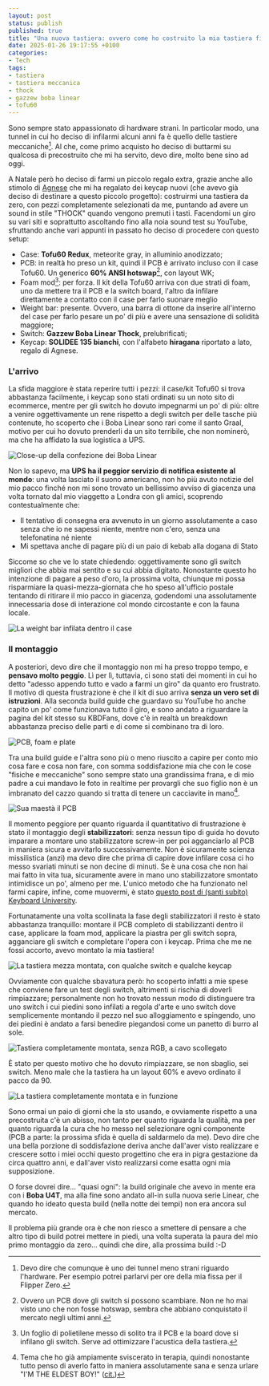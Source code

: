 ```yaml
---
layout: post
status: publish
published: true
title: "Una nuova tastiera: ovvero come ho costruito la mia tastiera finale" 
date: 2025-01-26 19:17:55 +0100
categories: 
- Tech
tags: 
- tastiera
- tastiera meccanica
- thock
- gazzew boba linear
- tofu60
---
```


Sono sempre stato appassionato di hardware strani. In particolar modo, una tunnel in cui ho deciso di infilarmi alcuni anni fa è quello delle tastiere meccaniche[^1]. Al che, come primo acquisto ho deciso di buttarmi su qualcosa di precostruito che mi ha servito, devo dire, molto bene sino ad oggi.

A Natale però ho deciso di farmi un piccolo regalo extra, grazie anche allo stimolo di [Agnese](http://www.killbilla.it/) che mi ha regalato dei keycap nuovi (che avevo già deciso di destinare a questo piccolo progetto): costruirmi una tastiera da zero, con pezzi completamente selezionati da me, puntando ad avere un sound in stile "THOCK" quando vengono premuti i tasti. Facendomi un giro su vari siti e soprattutto ascoltando fino alla noia sound test su YouTube, sfruttando anche vari appunti in passato ho deciso di procedere con questo setup:

- Case: **Tofu60 Redux**, meteorite gray, in alluminio anodizzato;
- PCB: in realtà ho preso un kit, quindi il PCB è arrivato incluso con il case Tofu60. Un generico **60% ANSI hotswap**[^2], con layout WK;
- Foam mod[^3]: per forza. Il kit della Tofu60 arriva con due strati di foam, uno da mettere tra il PCB e la switch board, l'altro da infilare direttamente a contatto con il case per farlo suonare meglio
- Weight bar: presente. Ovvero, una barra di ottone da inserire all'interno del case per farlo pesare un po' di più e avere una sensazione di solidità maggiore;
- Switch: **Gazzew Boba Linear Thock**, prelubrificati;
- Keycap: **SOLIDEE 135 bianchi**, con l'alfabeto **hiragana** riportato a lato, regalo di Agnese.

### L'arrivo
La sfida maggiore è stata reperire tutti i pezzi: il case/kit Tofu60 si trova abbastanza facilmente, i keycap sono stati ordinati su un noto sito di ecommerce, mentre per gli switch ho dovuto impegnarmi un po' di più: oltre a venire oggettivamente un rene rispetto a degli switch per delle tasche più contenute, ho scoperto che i Boba Linear sono rari come il santo Graal, motivo per cui ho dovuto prenderli da un sito terribile, che non nominerò, ma che ha affidato la sua logistica a UPS.

![Close-up della confezione dei Boba Linear](https://gitlab.com/dottorblaster/blog-images/-/raw/master/images/new-keeb/2025-01-26_18-38-04_673.jpeg)

Non lo sapevo, ma **UPS ha il peggior servizio di notifica esistente al mondo**: una volta lasciato il suono americano, non ho più avuto notizie del mio pacco finché non mi sono trovato un bellissimo avviso di giacenza una volta tornato dal mio viaggetto a Londra con gli amici, scoprendo contestualmente che:

- Il tentativo di consegna era avvenuto in un giorno assolutamente a caso senza che io ne sapessi niente, mentre non c'ero, senza una telefonatina né niente
- Mi spettava anche di pagare più di un paio di kebab alla dogana di Stato

Siccome so che ve lo state chiedendo: oggettivamente sono gli switch migliori che abbia mai sentito e su cui abbia digitato. Nonostante questo ho intenzione di pagare a peso d'oro, la prossima volta, chiunque mi possa risparmiare la quasi-mezza-giornata che ho speso all'ufficio postale tentando di ritirare il mio pacco in giacenza, godendomi una assolutamente innecessaria dose di interazione col mondo circostante e con la fauna locale.

![La weight bar infilata dentro il case](https://gitlab.com/dottorblaster/blog-images/-/raw/master/images/new-keeb/2025-01-24_15-44-21_690.jpeg)

### Il montaggio
A posteriori, devo dire che il montaggio non mi ha preso troppo tempo, e **pensavo molto peggio**. Lì per lì, tuttavia, ci sono stati dei momenti in cui ho detto "adesso appendo tutto e vado a farmi un giro" da quanto ero frustrato. Il motivo di questa frustrazione è che il kit di suo arriva **senza un vero set di istruzioni**. Alla seconda build guide che guardavo su YouTube ho anche capito un po' come funzionava tutto il giro, e sono andato a riguardare la pagina del kit stesso su KBDFans, dove c'è in realtà un breakdown abbastanza preciso delle parti e di come si combinano tra di loro.

![PCB, foam e plate](https://gitlab.com/dottorblaster/blog-images/-/raw/master/images/new-keeb/2025-01-24_15-44-03_420.jpeg)

Tra una build guide e l'altra sono più o meno riuscito a capire per conto mio cosa fare e cosa non fare, con somma soddisfazione mia che con le cose "fisiche e meccaniche" sono sempre stato una grandissima frana, e di mio padre a cui mandavo le foto in realtime per provargli che suo figlio non è un imbranato del cazzo quando si tratta di tenere un cacciavite in mano[^4].

![Sua maestà il PCB](https://gitlab.com/dottorblaster/blog-images/-/raw/master/images/new-keeb/2025-01-24_16-55-11_095.jpeg)

Il momento peggiore per quanto riguarda il quantitativo di frustrazione è stato il montaggio degli **stabilizzatori**: senza nessun tipo di guida ho dovuto imparare a montare uno stabilizzatore screw-in per poi agganciarlo al PCB in maniera sicura e avvitarlo successivamente. Non è sicuramente scienza missilistica (anzi) ma devo dire che prima di capire dove infilare cosa ci ho messo svariati minuti se non decine di minuti. Se è una cosa che non hai mai fatto in vita tua, sicuramente avere in mano uno stabilizzatore smontato intimidisce un po', almeno per me. L'unico metodo che ha funzionato nel farmi capire, infine, come muovermi, è stato [questo post di (santi subito) Keyboard University](https://www.keyboard.university/guides/using-screw-in-stabilizers-7nxj6).

Fortunatamente una volta scollinata la fase degli stabilizzatori il resto è stato abbastanza tranquillo: montare il PCB completo di stabilizzanti dentro il case, applicare la foam mod, applicare la piastra per gli switch sopra, agganciare gli switch e completare l'opera con i keycap. Prima che me ne fossi accorto, avevo montato la mia tastiera!

![La tastiera mezza montata, con qualche switch e qualche keycap](https://gitlab.com/dottorblaster/blog-images/-/raw/master/images/new-keeb/2025-01-24_17-54-09_287.jpeg)

Ovviamente con qualche sbavatura però: ho scoperto infatti a mie spese che conviene fare un test degli switch, altrimenti si rischia di doverli rimpiazzare; personalmente non ho trovato nessun modo di distinguere tra uno switch i cui piedini sono infilati a regola d'arte e uno switch dove semplicemente montando il pezzo nel suo alloggiamento e spingendo, uno dei piedini è andato a farsi benedire piegandosi come un panetto di burro al sole.

![Tastiera completamente montata, senza RGB, a cavo scollegato](https://gitlab.com/dottorblaster/blog-images/-/raw/master/images/new-keeb/2025-01-24_18-07-06_083.jpeg)

È stato per questo motivo che ho dovuto rimpiazzare, se non sbaglio, sei switch. Meno male che la tastiera ha un layout 60% e avevo ordinato il pacco da 90.

![La tastiera completamente montata e in funzione](https://gitlab.com/dottorblaster/blog-images/-/raw/master/images/new-keeb/2025-01-26_18-33-14_583.jpeg)

Sono ormai un paio di giorni che la sto usando, e ovviamente rispetto a una precostruita c'è un abisso, non tanto per quanto riguarda la qualità, ma per quanto riguarda la cura che ho messo nel selezionare ogni componente (PCB a parte: la prossima sfida è quella di saldarmelo da me). Devo dire che una bella porzione di soddisfazione deriva anche dall'aver visto realizzare e crescere sotto i miei occhi questo progettino che era in pigra gestazione da circa quattro anni, e dall'aver visto realizzarsi come esatta ogni mia supposizione.

O forse dovrei dire... "quasi ogni": la build originale che avevo in mente era con i **Boba U4T**, ma alla fine sono andato all-in sulla nuova serie Linear, che quando ho ideato questa build (nella notte dei tempi) non era ancora sul mercato.

Il problema più grande ora è che non riesco a smettere di pensare a che altro tipo di build potrei mettere in piedi, una volta superata la paura del mio primo montaggio da zero... quindi che dire, alla prossima build :-D

[^1]: Devo dire che comunque è uno dei tunnel meno strani riguardo l'hardware. Per esempio potrei parlarvi per ore della mia fissa per il Flipper Zero.

[^2]: Ovvero un PCB dove gli switch si possono scambiare. Non ne ho mai visto uno che non fosse hotswap, sembra che abbiano conquistato il mercato negli ultimi anni.

[^3]: Un foglio di polietilene messo di solito tra il PCB e la board dove si infilano gli switch. Serve ad ottimizzare l'acustica della tastiera.

[^4]: Tema che ho già ampiamente sviscerato in terapia, quindi nonostante tutto penso di averlo fatto in maniera assolutamente sana e senza urlare "I'M THE ELDEST BOY!" ([cit.](https://www.youtube.com/watch?v=es17PtDeHRU)[^5])

[^5]: Occhio se aprite il video che è uno spoiler del finale di una delle mie serie preferite di sempre.
